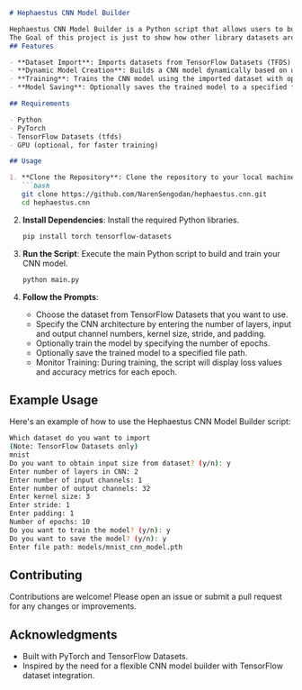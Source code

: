 ```markdown
# Hephaestus CNN Model Builder

Hephaestus CNN Model Builder is a Python script that allows users to build and train Convolutional Neural Network (CNN) models using PyTorch with TensorFlow Datasets.
The Goal of this project is just to show how other library datasets are amenable for models with foreign architectures
## Features

- **Dataset Import**: Imports datasets from TensorFlow Datasets (TFDS) for training and testing.
- **Dynamic Model Creation**: Builds a CNN model dynamically based on user inputs for layer configurations.
- **Training**: Trains the CNN model using the imported dataset with options for specifying epochs and GPU utilization.
- **Model Saving**: Optionally saves the trained model to a specified file path.

## Requirements

- Python
- PyTorch
- TensorFlow Datasets (tfds)
- GPU (optional, for faster training)

## Usage

1. **Clone the Repository**: Clone the repository to your local machine.
   ```bash
   git clone https://github.com/NarenSengodan/hephaestus.cnn.git
   cd hephaestus.cnn
   ```

2. **Install Dependencies**: Install the required Python libraries.
   ```bash
   pip install torch tensorflow-datasets
   ```

3. **Run the Script**: Execute the main Python script to build and train your CNN model.
   ```bash
   python main.py
   ```

4. **Follow the Prompts**:
   - Choose the dataset from TensorFlow Datasets that you want to use.
   - Specify the CNN architecture by entering the number of layers, input and output channel numbers, kernel size, stride, and padding.
   - Optionally train the model by specifying the number of epochs.
   - Optionally save the trained model to a specified file path.
   - Monitor Training: During training, the script will display loss values and accuracy metrics for each epoch.

## Example Usage

Here's an example of how to use the Hephaestus CNN Model Builder script:

```bash
Which dataset do you want to import
(Note: TensorFlow Datasets only)
mnist
Do you want to obtain input size from dataset? (y/n): y
Enter number of layers in CNN: 2
Enter number of input channels: 1
Enter number of output channels: 32
Enter kernel size: 3
Enter stride: 1
Enter padding: 1
Number of epochs: 10
Do you want to train the model? (y/n): y
Do you want to save the model? (y/n): y
Enter file path: models/mnist_cnn_model.pth
```

## Contributing

Contributions are welcome! Please open an issue or submit a pull request for any changes or improvements.

## Acknowledgments

- Built with PyTorch and TensorFlow Datasets.
- Inspired by the need for a flexible CNN model builder with TensorFlow dataset integration.
```
